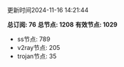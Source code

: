 更新时间2024-11-16 14:21:44

**总订阅: 76**
**总节点: 1208**
**有效节点: 1029**
- ss节点: 789
- v2ray节点: 205
- trojan节点: 35
